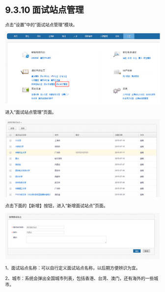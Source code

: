# 9.3.10 面试站点管理

点击“设置”中的“面试站点管理”模块。

 ![](image668.png)


进入“面试站点管理”页面。

![](image670.png)

点击下面的【新增】按钮，进入“新增面试站点”页面。

![](image672.png)

1、面试站点名称：可以自行定义面试站点名称，以后期方便辨识为宜。

2、城市：系统会弹出全国城市列表，包括香港、台湾、澳门，还有海外的一些城市。
